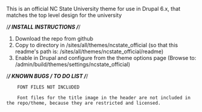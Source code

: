 This is an official NC State University theme for use in Drupal 6.x, that matches the top level design for the university

/*********************************************/
        INSTALL INSTRUCTIONS
/*********************************************/

 1. Download the repo from github
 2. Copy to directory in <drupal site root>/sites/all/themes/ncstate_official
        (so that this readme's path is: <drupal site root>/sites/all/themes/ncstate_official/readme)
 3. Enable in Drupal and configure from the theme options page
        (Browse to: <site root>/admin/build/themes/settings/ncstate_official)



/*********************************************/
        KNOWN BUGS / TO DO LIST
/*********************************************/

        FONT FILES NOT INCLUDED

        Font files for the title image in the header are not included in the repo/theme, because they are restricted and licensed.
